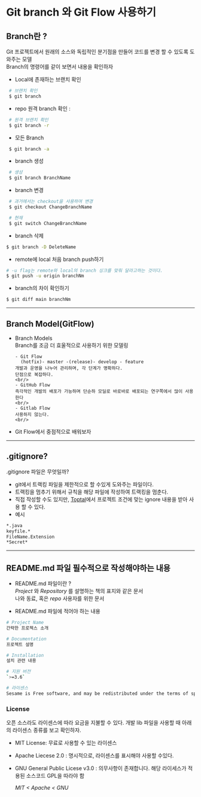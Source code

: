 # Git branch 와 Git Flow 사용하기

## Branch란 ?

Git 프로젝트에서 원래의 소스와 독립적인 분기점을 만들어 코드를 변경 할 수 있도록 도와주는 모델  
Branch의 명령어를 같이 보면서 내용을 확인하자

- Local에 존재하는 브랜치 확인

```bash
 # 브랜치 확인
 $ git branch
```

- repo 원격 branch 확인
  :

```bash
 # 원격 브랜치 확인
 $ git branch -r
```

- 모든 Branch

```bash
 $ git branch -a
```

- branch 생성

```bash
 # 생성
 $ git branch BranchName
```

- branch 변경

```bash
 # 과거에서는 checkout을 사용하여 변경
 $ git checkout ChangeBranchName

 # 현재
 $ git switch ChangeBranchName
```

- branch 삭제

```bash
$ git branch -D DeleteName
```

- remote에 local 처음 branch push하기

```bash
# -u flag는 remote와 local의 branch 싱크를 맞춰 달라고하는 것이다.
$ git push -u origin branchNm
```

- branch의 차이 확인하기

```bash
$ git diff main branchNm
```

---

## Branch Model(GitFlow)

- Branch Models  
  Branch를 조금 더 효울적으로 사용하기 위한 모델링

      - Git Flow
        (hotfix)- master -(release)- develop - feature
      개발과 운영을 나누어 관리하며, 각 단계가 명확하다.
      단점으로 복잡하다.
      <br/>
      - GitHub Flow
      즉각적인 개발의 배포가 가능하며 단순하 모딜로 바로바로 배포되는 연구쪽에서 많이 사용한다
      <br/>
      - Gitlab Flow
      사용하지 않는다.
      <br/>

- Git Flow에서 중점적으로 배워보자

---

## .gitignore?

.gitignore 파일은 무엇일까?

- git에서 트랙킹 파일을 제한적으로 할 수있게 도와주는 파일이다.
- 트랙킹을 멈추기 위해서 규칙을 해당 파일에 작성하여 트랙킹을 멈춘다.
- 직접 작성할 수도 있지만, [Toptal](https://www.toptal.com/developers/gitignore/)에서 프로젝트 조건에 맞는 ignore 내용을 받아 사용 할 수 있다.
- 예시

```bash
*.java
keyfile.*
FileName.Extension
*Secret*
```

---

## README.md 파일 필수적으로 작성해야하는 내용

- README.md 파일이란 ?  
  _Project_ 와 _Repository_ 를 설명하는 책의 표지와 같은 문서  
  나와 동료, 혹은 _repo_ 사용자를 위한 문서

- README.md 파일에 적어야 하는 내용

```bash
# Project Name
간략한 프로젝스 소개

# Documentation
프로젝트 설명

# Installation
설치 관련 내용

# 지원 버전
`>=3.6`

# 라이센스
Sesame is Free software, and may be redistributed under the terms of specified in the [LICENSE]() file
```

### License

오픈 소스라도 라이센스에 따라 요금을 지불할 수 있다. 개발 lib 파일을 사용할 때 아래의 라이센스 종류를 보고 확인하자.

- MIT License: 무료로 사용할 수 있는 라이센스
- Apache Liecese 2.0 : 명시적으로, 라이센스를 표시해야 사용할 수있다.
- GNU General Public Licese v3.0 : 의무사항이 존재합니다. 해당 라이세스가 적용된 소스코드 GPL을 따라야 함

  _MIT < Apache < GNU_
